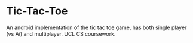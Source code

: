 Tic-Tac-Toe
===========

An android implementation of the tic tac toe game, has both single player (vs Ai) and multiplayer. UCL CS coursework.
